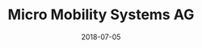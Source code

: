 ---
title:          "Micro Mobility Systems AG"
date:           "2018-07-05"
draft:          false
robotsExclude:  true
---